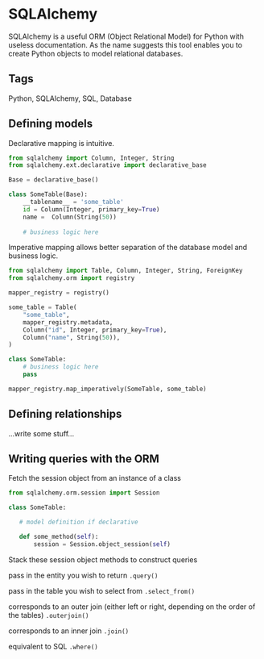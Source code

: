 # SQLAlchemy


SQLAlchemy is a useful ORM (Object Relational Model) for Python with useless documentation. As the name suggests this tool enables you to create Python objects to model relational databases.

## Tags

Python, SQLAlchemy, SQL, Database



## Defining models

Declarative mapping is intuitive.

```python
from sqlalchemy import Column, Integer, String
from sqlalchemy.ext.declarative import declarative_base

Base = declarative_base()

class SomeTable(Base):
    __tablename__ = 'some_table'
    id = Column(Integer, primary_key=True)
    name =  Column(String(50))
    
    # business logic here
```


Imperative mapping allows better separation of the database model and business logic.


```Python
from sqlalchemy import Table, Column, Integer, String, ForeignKey
from sqlalchemy.orm import registry

mapper_registry = registry()

some_table = Table(
    "some_table",
    mapper_registry.metadata,
    Column("id", Integer, primary_key=True),
    Column("name", String(50)),
)

class SomeTable:
    # business logic here
    pass

mapper_registry.map_imperatively(SomeTable, some_table)
```

## Defining relationships 

...write some stuff...


## Writing queries with the ORM

Fetch the session object from an instance of a class 

```python
from sqlalchemy.orm.session import Session   

class SomeTable:

   # model definition if declarative

   def some_method(self):
       session = Session.object_session(self)
```


Stack these session object methods to construct queries 

pass in the entity you wish to return `.query()`

pass in the table you wish to select from `.select_from()`

corresponds to an outer join (either left or right, depending on the order of the tables) `.outerjoin()`   

corresponds to an inner join `.join()`

equivalent to SQL `.where()`       





